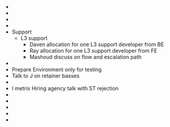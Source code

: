-
-
-
-
- Support
	- L3 support
		- Daven allocation for one L3 support developer from BE
		- Ray allocation for one L3 support developer from FE
		- Mashoud discuss on flow and escalation path
-
- Prepare Environment only for testing
- Talk to J on retainer basses
-
- I metrix Hiring agency talk with ST rejection
-
-
-
-
-